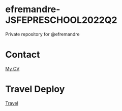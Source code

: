 # efremandre-JSFEPRESCHOOL2022Q2
Private repository for @efremandre

# Contact
[My CV](https://efremandre.github.io/rsschool-cv/)

# Travel Deploy
[Travel](https://rolling-scopes-school.github.io/efremandre-JSFEPRESCHOOL2022Q2/travel/)
